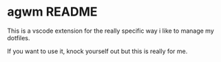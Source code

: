 # agwm README

This is a vscode extension for the really specific way i like to manage my dotfiles.

If you want to use it, knock yourself out but this is really for me.
